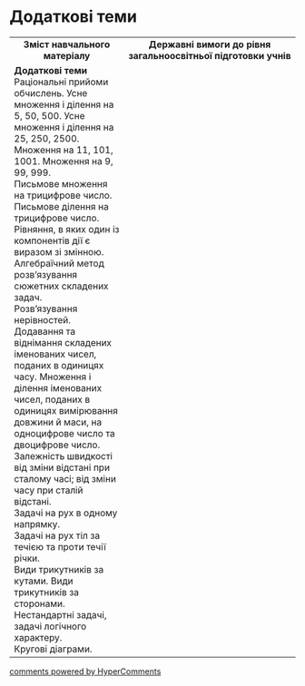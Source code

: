 <div id="hypercomments_widget" class="js-hypercomments-widget invisible"></div>

# Додаткові теми
<table>
  <tr>
    <td width="40%" align="center"><b>Зміст навчального матеріалу<b></td>
    <td width="60%" align="center"><b>Державні вимоги до рівня загальноосвітньої підготовки учнів</b></td>
  </tr>
  <tr>
    <td width="40%" style="vertical-align:top !important;"><b>Додаткові теми</b><br>
Раціональні прийоми обчислень. Усне множення і ділення на 5, 50, 500. Усне множення і ділення на 25, 250, 2500. Множення на 11, 101, 1001. Множення на 9, 99, 999.<br>
Письмове множення на трицифрове число. Письмове ділення на трицифрове число. <br>
Рівняння, в яких один із компонентів дії  є  виразом зі змінною.<br>
Алгебраїчний метод розв’язування сюжетних складених задач.<br>
Розв’язування нерівностей.<br>
Додавання та віднімання складених іменованих чисел, поданих в одиницях часу. Множення і ділення іменованих чисел, поданих в одиницях вимірювання довжини й маси, на одноцифрове число та двоцифрове число.<br>
Залежність швидкості від зміни відстані при сталому часі; від зміни часу при сталій відстані.<br>
Задачі на рух в одному напрямку.<br>
Задачі на рух тіл за течією та проти течії річки. <br>
Види трикутників за кутами. Види трикутників за сторонами.<br>
Нестандартні задачі, задачі логічного характеру.<br>
Кругові діаграми.<br>
</td>
    <td width="60%" style="vertical-align:top !important;"></td>
  </tr>
</table>

<div class="js-hypercomments-container">
    <a href="http://hypercomments.com" class="hc-link" title="comments widget">comments powered by HyperComments</a>
</div>